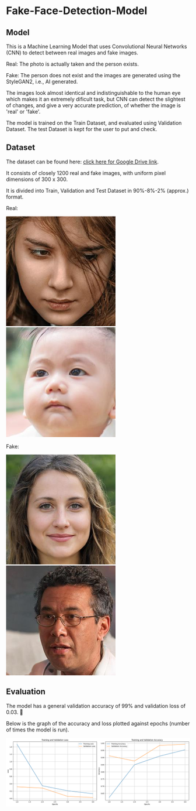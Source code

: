 # Fake-Face-Detection-Model
## Model

This is a Machine Learning Model that uses Convolutional Neural Networks (CNN) to detect between real images and fake images.

Real: The photo is actually taken and the person exists.

Fake: The person does not exist and the images are generated using the StyleGAN2, i.e., AI generated.

The images look almost identical and indistinguishable to the human eye which makes it an extremely dificult task, but CNN can detect the slightest of changes, and give a very accurate prediction, of whether the image is 'real' or 'fake'.

The model is trained on the Train Dataset, and evaluated using Validation Dataset. The test Dataset is kept for the user to put and check.


## Dataset

The dataset can be found here: [click here for Google Drive link](https://drive.google.com/drive/folders/15QFBLT2GHWW1nDPj6KwgGiG6auOlZe7T?usp=drive_link).

It consists of closely 1200 real and fake images, with uniform pixel dimensions of 300 x 300. 

It is divided into Train, Validation and Test Dataset in 90%-8%-2% (approx.) format.

Real:

![Image in Folder](Images/real_81.jpg)
![Image in Folder](Images/real_460.jpg)

Fake:

![Image in Folder](Images/fake_114.jpg)
![Image in Folder](Images/fake_118.jpg)

## Evaluation

The model has a general validation accuracy of 99% and validation loss of 0.03. 💪

Below is the graph of the accuracy and loss plotted against epochs (number of times the model is run).

![Image in Folder](Images/accuracy_loss_img.png)



